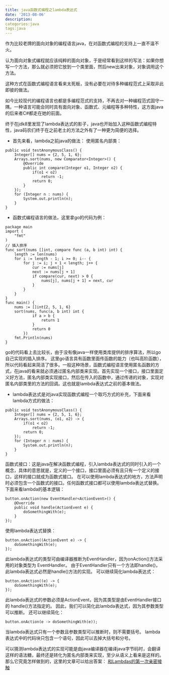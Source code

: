 ```yaml
---
title: java函数式编程之lambda表达式
date: '2013-08-06'
description:
categories:java
tags:java
---
```

作为比较老牌的面向对象的编程语言java，在对函数式编程的支持上一直不温不火。

认为面向对象式编程就应该纯粹的面向对象，于是经常看到这样的写法：如果你想写一个方法，那么就必须把它放到一个类里面，然后new出来对象，对象调用这个方法。

这种方式在函数式编程语言看来太死板，没有必要在对待多种编程范式上采取非此即彼的做法。

如今比较现代的编程语言也都是多编程范式的支持，不再去对一种编程范式固守一隅，一种语言可能会同时具有面向对象、函数式、元编程等多种特性，这方面java的后来者C#都走在她的前面。

终于在jdk8里发现了lambda表达式的影子，java也开始加入这种函数式编程特性，java码农们终于在之前老土的方法之外有了一种更为简便的选择。

* 首先来看，lambda之前java的做法：
使用匿名内部类：

```
public void testAnonymousClass() {
	Integer[] nums = {2, 5, 1, 6};
	Arrays.sort(nums, new Comparator<Integer>() {
		@Override
		public int compare(Integer o1, Integer o2) {
			if(o1 < o2) 
				return -1;
			return 0;
		}
	});
	for (Integer n : nums) {
		System.out.println(n);
	}
}
```
* 函数式编程语言的做法，这里拿go的代码为例：

```
package main
import (
	"fmt"
)
// 插入排序
func sort(nums []int, compare func (a, b int) int) {
	length := len(nums)
	for i := length - 1; i >= 0; i-- {
		for j := i; j + 1 < length; j++ {
			cur := nums[j]
			next := nums[j + 1]
			if compare(cur, next) > 0 {
				nums[j], nums[j + 1] = next, cur
			}
		}
	}
}
func main() {
	nums := []int{2, 5, 1, 6}
	sort(nums, func(a, b int) int {
			if a > b {
				return 1
			}
			return 0
		})
	fmt.Println(nums)
}
```
go的代码看上去比较长，由于没有像java一样使用类库提供的排序算法，所以go自己实现的插入排序。
这里go语言具有函数里面传函数的能力（也叫高阶函数），所以代码看起来简洁了很多。一般这种场景，函数式编程语言使用匿名函数的方式，在java的看来就必须通过匿名内部类来实现。首先实现一个接口，接口里面定义好方法，匿名内部类实现接口，然后在传入的函数中，通过传递的对象，实现对匿名内部类里的方法的回调。这也就是lambda表达式之前的基本做法。

* lambda表达式是对java实现函数式编程一个取巧方式的补充，下面来看lambda方式的做法：

```
public void testAnonymousClass() {
	Integer[] nums = {2, 5, 1, 6};
	Arrays.sort(nums, (o1, o2) -> {
		if(o1 < o2) 
			return -1;
		return 0;
	});
	for (Integer n : nums) {
		System.out.println(n);
	}
}
```
函数式接口：这是java在解决函数式编程，引入lambda表达式的同时引入的一个概念，具体的意思就是，定义的一个接口，接口里面必须有且只有一个定义的接口，这样的接口就成为函数式接口。
在可以使用lambda表达式的地方，方法声明时必须包含一个函数式的接口。任何函数式接口都可以使用lambda表达式替换。
下面来看lambda的基本逻辑：

```
button.onAction(new EventHandler<ActionEvent>() {
	@Override
	public void handle(ActionEvent e) {
		doSomethingWith(e);
	}
});
```
使用lambda表达式替换：

```
button.onAction((ActionEvent e) -> {
	doSomethingWith(e);
});
```
此lambda表达式的类型可由编译器推断为EventHandler<ActionEvent>，因为onAction()方法采用的对象类型为 EventHandler<ActionEvent>。
由于EventHandler只有一个方法即handle()，此lambda表达式必然是handle()方法的实现。
可以继续简化lambda表达式：

```
button.onAction((e) -> {
	doSomethingWith(e);
});
```
此lambda表达式的参数必须是ActionEvent，因为其类型是由EventHandler接口的 handle()方法指定的。
因此，我们可以简化此lambda表达式，因为其参数类型可以推断。
还可以继续简化：

```
button.onAction(e -> doSomethingWith(e));
```
当lambda表达式只有一个参数且参数类型可以推断时，则不需要括号。
lambda表达式中的代码块只包含一个语句，因此可以去掉大括号和分号。

可以猜测lambda表达式的实现可能是由java编译器在编译java字节码时，会翻译这样的语法糖，最终还是转化为匿名内部类来实现，至少从语义上看来是这样的。那么它究竟怎样做到的，这里的文章可以给出答案：
[和Lambdas的第一次亲密接触](http://developer.51cto.com/art/201302/380803.htm) 

